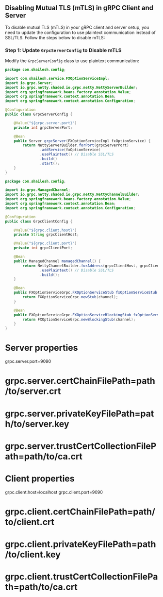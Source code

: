 ## Disabling Mutual TLS (mTLS) in gRPC Client and Server

To disable mutual TLS (mTLS) in your gRPC client and server setup, you need to update the configuration to use plaintext communication instead of SSL/TLS. Follow the steps below to disable mTLS:

### Step 1: Update `GrpcServerConfig` to Disable mTLS

Modify the `GrpcServerConfig` class to use plaintext communication:

```java
package com.shailesh.config;

import com.shailesh.service.FXOptionServiceImpl;
import io.grpc.Server;
import io.grpc.netty.shaded.io.grpc.netty.NettyServerBuilder;
import org.springframework.beans.factory.annotation.Value;
import org.springframework.context.annotation.Bean;
import org.springframework.context.annotation.Configuration;

@Configuration
public class GrpcServerConfig {

    @Value("${grpc.server.port}")
    private int grpcServerPort;

    @Bean
    public Server grpcServer(FXOptionServiceImpl fxOptionService) {
        return NettyServerBuilder.forPort(grpcServerPort)
                .addService(fxOptionService)
                .usePlaintext() // Disable SSL/TLS
                .build()
                .start();
    }
}

package com.shailesh.config;

import io.grpc.ManagedChannel;
import io.grpc.netty.shaded.io.grpc.netty.NettyChannelBuilder;
import org.springframework.beans.factory.annotation.Value;
import org.springframework.context.annotation.Bean;
import org.springframework.context.annotation.Configuration;

@Configuration
public class GrpcClientConfig {

    @Value("${grpc.client.host}")
    private String grpcClientHost;

    @Value("${grpc.client.port}")
    private int grpcClientPort;

    @Bean
    public ManagedChannel managedChannel() {
        return NettyChannelBuilder.forAddress(grpcClientHost, grpcClientPort)
                .usePlaintext() // Disable SSL/TLS
                .build();
    }

    @Bean
    public FXOptionServiceGrpc.FXOptionServiceStub fxOptionServiceStub(ManagedChannel channel) {
        return FXOptionServiceGrpc.newStub(channel);
    }

    @Bean
    public FXOptionServiceGrpc.FXOptionServiceBlockingStub fxOptionServiceBlockingStub(ManagedChannel channel) {
        return FXOptionServiceGrpc.newBlockingStub(channel);
    }
}

```
# Server properties
grpc.server.port=9090
# grpc.server.certChainFilePath=path/to/server.crt
# grpc.server.privateKeyFilePath=path/to/server.key
# grpc.server.trustCertCollectionFilePath=path/to/ca.crt

# Client properties
grpc.client.host=localhost
grpc.client.port=9090
# grpc.client.certChainFilePath=path/to/client.crt
# grpc.client.privateKeyFilePath=path/to/client.key
# grpc.client.trustCertCollectionFilePath=path/to/ca.crt